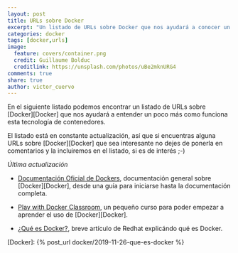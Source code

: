 ```yaml
---
layout: post
title: URLs sobre Docker
excerpt: "Un listado de URLs sobre Docker que nos ayudará a conocer un poco más esta tecnología de contenedores"
categories: docker
tags: [docker,urls]
image:
  feature: covers/container.png
  credit: Guillaume Bolduc
  creditlink: https://unsplash.com/photos/uBe2mknURG4
comments: true
share: true
author: victor_cuervo
---
```


En el siguiente listado podemos encontrar un listado de URLs sobre [Docker][Docker] que nos ayudará a entender un poco más como funciona esta tecnología de contenedores.

El listado está en constante actualización, así que si encuentras alguna URLs sobre [Docker][Docker] que sea interesante no dejes de ponerla en comentarios y la incluiremos en el listado, si es de interés ;-)

*Última actualización*

* [Documentación Oficial de Dockers](https://docs.docker.com/get-started/), documentación general sobre [Docker][Docker], desde una guía para iniciarse hasta la documentación completa.

* [Play with Docker Classroom](https://training.play-with-docker.com/), un pequeño curso para poder empezar a aprender el uso de [Docker][Docker].

* [¿Qué es Docker?](https://www.redhat.com/es/topics/containers/what-is-docker), breve artículo de Redhat explicándo qué es Docker.

[Docker]: {% post_url docker/2019-11-26-que-es-docker %}

